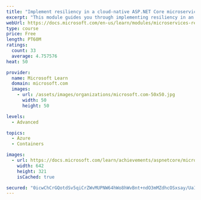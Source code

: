 ```yaml
---
title: "Implement resiliency in a cloud-native ASP.NET Core microservice"
excerpt: "This module guides you through implementing resiliency in an ASP.NET Core microservices app in Azure Kubernetes Service."
webUrl: https://docs.microsoft.com/en-us/learn/modules/microservices-resiliency-aspnet-core/
type: course
price: Free
length: PT60M
ratings:
  count: 33
  average: 4.757576
heat: 50

provider:
  name: Microsoft Learn
  domain: microsoft.com
  images:
    - url: /assets/images/organizations/microsoft.com-50x50.jpg
      width: 50
      height: 50

levels:
  - Advanced

topics:
  - Azure
  - Containers

images:
  - url: https://docs.microsoft.com/learn/achievements/aspnetcore/microservices-resiliency-aspnet-core-social.png
    width: 642
    height: 321
    isCached: true

secured: "0icwChCrGQotdSv5qiCrZWvMUPNW64hWo8hWvBnt+ndO3mMZdhcOSxsay/Ua1eJ06Q2KApUnKn/YKx7GM0u4SC2n0fcBnjWwwKs066btwvnfUY3RpzM4sA7Oxw8SS5sDW7gZTnuIpYxctntz/uRcOs8wpn2XsOPXf9grNgHOfk3Le41VGKQOxCWMhofbFlAA3SKcKcJYlcQY+JTsJAEURNIVzpKMjEBwxhMriB4artE+XVvyjEfYNKTE/F6igd+DerG4kzqNVK7c6oZRlP2vf2kZDrr/M6NzK6jwE++SfLY0kZgv2lpKyJx0/PXBs0Ng3s52GpSi4Aq7Jr9wPWrnaBgfWiTrloWXK/BkC3h0c2NWG0Th/vfU4UzKcDLJoXunu2mjn5l8MDMFCSogb/UVFDv9v3nrOxivvhmFuwEFkRk=;piFn5i3uCdcELN0KacIRXw=="
---
```


